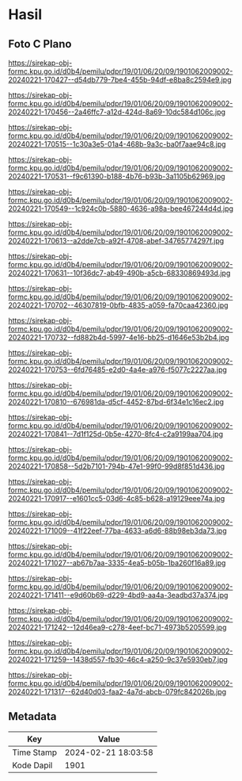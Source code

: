 # Hasil

## Foto C Plano

https://sirekap-obj-formc.kpu.go.id/d0b4/pemilu/pdpr/19/01/06/20/09/1901062009002-20240221-170427--d54db779-7be4-455b-94df-e8ba8c2594e9.jpg

https://sirekap-obj-formc.kpu.go.id/d0b4/pemilu/pdpr/19/01/06/20/09/1901062009002-20240221-170456--2a46ffc7-a12d-424d-8a69-10dc584d106c.jpg

https://sirekap-obj-formc.kpu.go.id/d0b4/pemilu/pdpr/19/01/06/20/09/1901062009002-20240221-170515--1c30a3e5-01a4-468b-9a3c-ba0f7aae94c8.jpg

https://sirekap-obj-formc.kpu.go.id/d0b4/pemilu/pdpr/19/01/06/20/09/1901062009002-20240221-170531--f9c61390-b188-4b76-b93b-3a1105b62969.jpg

https://sirekap-obj-formc.kpu.go.id/d0b4/pemilu/pdpr/19/01/06/20/09/1901062009002-20240221-170549--1c924c0b-5880-4636-a98a-bee467244d4d.jpg

https://sirekap-obj-formc.kpu.go.id/d0b4/pemilu/pdpr/19/01/06/20/09/1901062009002-20240221-170613--a2dde7cb-a92f-4708-abef-34765774297f.jpg

https://sirekap-obj-formc.kpu.go.id/d0b4/pemilu/pdpr/19/01/06/20/09/1901062009002-20240221-170631--10f36dc7-ab49-490b-a5cb-68330869493d.jpg

https://sirekap-obj-formc.kpu.go.id/d0b4/pemilu/pdpr/19/01/06/20/09/1901062009002-20240221-170702--46307819-0bfb-4835-a059-fa70caa42360.jpg

https://sirekap-obj-formc.kpu.go.id/d0b4/pemilu/pdpr/19/01/06/20/09/1901062009002-20240221-170732--fd882b4d-5997-4e16-bb25-d1646e53b2b4.jpg

https://sirekap-obj-formc.kpu.go.id/d0b4/pemilu/pdpr/19/01/06/20/09/1901062009002-20240221-170753--6fd76485-e2d0-4a4e-a976-f5077c2227aa.jpg

https://sirekap-obj-formc.kpu.go.id/d0b4/pemilu/pdpr/19/01/06/20/09/1901062009002-20240221-170810--676981da-d5cf-4452-87bd-6f34e1c16ec2.jpg

https://sirekap-obj-formc.kpu.go.id/d0b4/pemilu/pdpr/19/01/06/20/09/1901062009002-20240221-170841--7d1f125d-0b5e-4270-8fc4-c2a9199aa704.jpg

https://sirekap-obj-formc.kpu.go.id/d0b4/pemilu/pdpr/19/01/06/20/09/1901062009002-20240221-170858--5d2b7101-794b-47e1-99f0-99d8f851d436.jpg

https://sirekap-obj-formc.kpu.go.id/d0b4/pemilu/pdpr/19/01/06/20/09/1901062009002-20240221-170917--e1601cc5-03d6-4c85-b628-a19129eee74a.jpg

https://sirekap-obj-formc.kpu.go.id/d0b4/pemilu/pdpr/19/01/06/20/09/1901062009002-20240221-171009--41f22eef-77ba-4633-a6d6-88b98eb3da73.jpg

https://sirekap-obj-formc.kpu.go.id/d0b4/pemilu/pdpr/19/01/06/20/09/1901062009002-20240221-171027--ab67b7aa-3335-4ea5-b05b-1ba260f16a89.jpg

https://sirekap-obj-formc.kpu.go.id/d0b4/pemilu/pdpr/19/01/06/20/09/1901062009002-20240221-171411--e9d60b69-d229-4bd9-aa4a-3eadbd37a374.jpg

https://sirekap-obj-formc.kpu.go.id/d0b4/pemilu/pdpr/19/01/06/20/09/1901062009002-20240221-171242--12d46ea9-c278-4eef-bc71-4973b5205599.jpg

https://sirekap-obj-formc.kpu.go.id/d0b4/pemilu/pdpr/19/01/06/20/09/1901062009002-20240221-171259--1438d557-fb30-46c4-a250-9c37e5930eb7.jpg

https://sirekap-obj-formc.kpu.go.id/d0b4/pemilu/pdpr/19/01/06/20/09/1901062009002-20240221-171317--62d40d03-faa2-4a7d-abcb-079fc842026b.jpg


## Metadata

| Key        | Value               |
| ---------- | ------------------- |
| Time Stamp | 2024-02-21 18:03:58 |
| Kode Dapil | 1901                |



